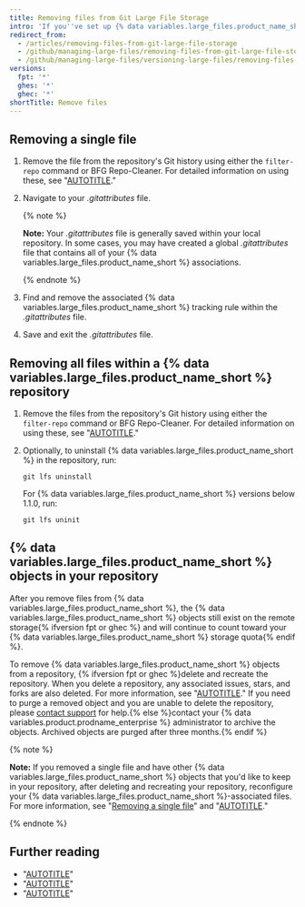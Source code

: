 ```yaml
---
title: Removing files from Git Large File Storage
intro: 'If you''ve set up {% data variables.large_files.product_name_short %} for your repository, you can remove all files or a subset of files from {% data variables.large_files.product_name_short %}.'
redirect_from:
  - /articles/removing-files-from-git-large-file-storage
  - /github/managing-large-files/removing-files-from-git-large-file-storage
  - /github/managing-large-files/versioning-large-files/removing-files-from-git-large-file-storage
versions:
  fpt: '*'
  ghes: '*'
  ghec: '*'
shortTitle: Remove files
---
```

## Removing a single file

1. Remove the file from the repository's Git history using either the `filter-repo` command or BFG Repo-Cleaner. For detailed information on using these, see "[AUTOTITLE](/authentication/keeping-your-account-and-data-secure/removing-sensitive-data-from-a-repository)."
1. Navigate to your _.gitattributes_ file.

   {% note %}

   **Note:** Your _.gitattributes_ file is generally saved within your local repository. In some cases, you may have created a global _.gitattributes_ file that contains all of your {% data variables.large_files.product_name_short %} associations.

   {% endnote %}
1. Find and remove the associated {% data variables.large_files.product_name_short %} tracking rule within the _.gitattributes_ file.
1. Save and exit the _.gitattributes_ file.

## Removing all files within a {% data variables.large_files.product_name_short %} repository

1. Remove the files from the repository's Git history using either the `filter-repo` command or BFG Repo-Cleaner. For detailed information on using these, see "[AUTOTITLE](/authentication/keeping-your-account-and-data-secure/removing-sensitive-data-from-a-repository)."
1. Optionally, to uninstall {% data variables.large_files.product_name_short %} in the repository, run:

   ```shell
   git lfs uninstall
   ```

   For {% data variables.large_files.product_name_short %} versions below 1.1.0, run:

   ```shell
   git lfs uninit
   ```

## {% data variables.large_files.product_name_short %} objects in your repository

After you remove files from {% data variables.large_files.product_name_short %}, the {% data variables.large_files.product_name_short %} objects still exist on the remote storage{% ifversion fpt or ghec %} and will continue to count toward your {% data variables.large_files.product_name_short %} storage quota{% endif %}.

To remove {% data variables.large_files.product_name_short %} objects from a repository, {% ifversion fpt or ghec %}delete and recreate the repository. When you delete a repository, any associated issues, stars, and forks are also deleted. For more information, see "[AUTOTITLE](/repositories/creating-and-managing-repositories/deleting-a-repository)." If you need to purge a removed object and you are unable to delete the repository, please [contact support](/support) for help.{% else %}contact your {% data variables.product.prodname_enterprise %} administrator to archive the objects. Archived objects are purged after three months.{% endif %}

{% note %}

**Note:** If you removed a single file and have other {% data variables.large_files.product_name_short %} objects that you'd like to keep in your repository, after deleting and recreating your repository, reconfigure your {% data variables.large_files.product_name_short %}-associated files. For more information, see "[Removing a single file](#removing-a-single-file)" and "[AUTOTITLE](/repositories/working-with-files/managing-large-files/configuring-git-large-file-storage)."

{% endnote %}

## Further reading

* "[AUTOTITLE](/repositories/working-with-files/managing-large-files/about-git-large-file-storage)"
* "[AUTOTITLE](/repositories/working-with-files/managing-large-files/collaboration-with-git-large-file-storage)"
* "[AUTOTITLE](/repositories/working-with-files/managing-large-files/installing-git-large-file-storage)"
